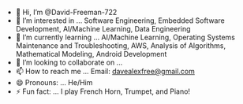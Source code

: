 - 👋 Hi, I’m @David-Freeman-722
- 👀 I’m interested in ... Software Engineering, Embedded Software Development, AI/Machine Learning, Data Engineering
- 🌱 I’m currently learning ... AI/Machine Learning, Operating Systems Maintenance and Troubleshooting, AWS, Analysis of Algorithms, Mathematical Modeling, Android Development
- 💞️ I’m looking to collaborate on ...
- 📫 How to reach me ... Email: davealexfree@gmail.com
- 😄 Pronouns: ... He/Him
- ⚡ Fun fact: ... I play French Horn, Trumpet, and Piano!

<!---
David-Freeman-722/David-Freeman-722 is a ✨ special ✨ repository because its `README.md` (this file) appears on your GitHub profile.
You can click the Preview link to take a look at your changes.
--->
